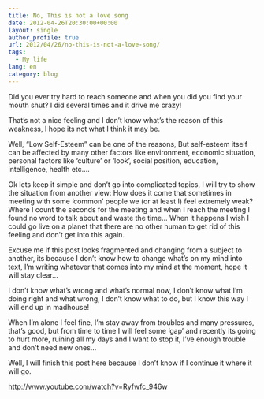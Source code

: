 ```yaml
---
title: No, This is not a love song
date: 2012-04-26T20:30:00+00:00
layout: single
author_profile: true
url: 2012/04/26/no-this-is-not-a-love-song/
tags:
  - My life
lang: en
category: blog
---
```

Did you ever try hard to reach someone and when you did you find your mouth shut? I did several times and it drive me crazy!

That’s not a nice feeling and I don’t know what’s the reason of this weakness, I hope its not what I think it may be.

Well, “Low Self-Esteem” can be one of the reasons, But self-esteem itself can be affected by many other factors like environment, economic situation, personal factors like ‘culture’ or ‘look’, social position, education, intelligence, health etc.…

Ok lets keep it simple and don’t go into complicated topics, I will try to show the situation from another view: How does it come that sometimes in meeting with some ‘common’ people we (or at least I) feel extremely weak? Where I count the seconds for the meeting and when I reach the meeting I found no word to talk about and waste the time… When it happens I wish I could go live on a planet that there are no other human to get rid of this feeling and don’t get into this again.

Excuse me if this post looks fragmented and changing from a subject to another, its because I don’t know how to change what’s on my mind into text, I’m writing whatever that comes into my mind at the moment, hope it will stay clear…

I don’t know what’s wrong and what’s normal now, I don’t know what I’m doing right and what wrong, I don’t know what to do, but I know this way I will end up in madhouse!

When I’m alone I feel fine, I’m stay away from troubles and many pressures, that’s good, but from time to time I will feel some ‘gap’ and recently its going to hurt more, ruining all my days and I want to stop it, I’ve enough trouble and don’t need new ones…

Well, I will finish this post here because I don’t know if I continue it where it will go.

http://www.youtube.com/watch?v=Ryfwfc_946w